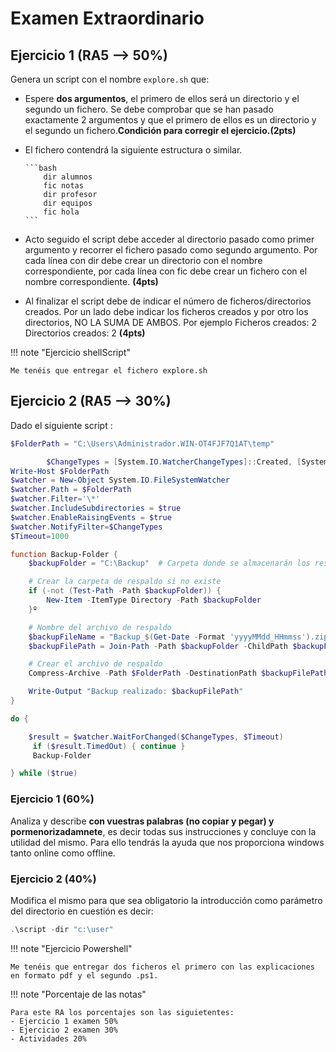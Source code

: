 # Examen Extraordinario

## Ejercicio 1 (RA5 --> 50%)

Genera un script con el nombre `explore.sh` que:

- Espere **dos argumentos**, el primero de ellos será un directorio y el segundo un fichero. Se debe comprobar que se han pasado exactamente 2 argumentos y que el primero de ellos es
  un directorio y el segundo un fichero.**Condición para corregir el ejercicio.(2pts)**
- El fichero contendrá la siguiente estructura o similar.

      ```bash
          dir alumnos
          fic notas
          dir profesor
          dir equipos
          fic hola
      ```

- Acto seguido el script debe acceder al directorio pasado como primer argumento y recorrer el fichero pasado como segundo argumento. Por cada línea con dir debe crear un directorio
  con el nombre correspondiente, por cada línea con fic debe crear un fichero con el nombre correspondiente. **(4pts)**
- Al finalizar el script debe de indicar el número de ficheros/directorios creados. Por un lado debe indicar los ficheros creados y por otro los directorios, NO LA SUMA DE AMBOS. Por
  ejemplo Ficheros creados: 2 Directorios creados: 2 **(4pts)**

!!! note "Ejercicio shellScript"

    Me tenéis que entregar el fichero explore.sh

## Ejercicio 2 (RA5 --> 30%)

Dado el siguiente script :

```PowerShell title="ScriptCopiaSeguridad"
$FolderPath = "C:\Users\Administrador.WIN-OT4FJF7Q1AT\temp"

        $ChangeTypes = [System.IO.WatcherChangeTypes]::Created, [System.IO.WatcherChangeTypes]::Deleted, [System.IO.WatcherChangeTypes]::Changed,[System.IO.WatcherChangeTypes]::Renamed
Write-Host $FolderPath
$watcher = New-Object System.IO.FileSystemWatcher
$watcher.Path = $FolderPath
$watcher.Filter='\*'
$watcher.IncludeSubdirectories = $true
$watcher.EnableRaisingEvents = $true
$watcher.NotifyFilter=$ChangeTypes
$Timeout=1000

function Backup-Folder {
    $backupFolder = "C:\Backup"  # Carpeta donde se almacenarán los respaldos

    # Crear la carpeta de respaldo si no existe
    if (-not (Test-Path -Path $backupFolder)) {
        New-Item -ItemType Directory -Path $backupFolder
    }º

    # Nombre del archivo de respaldo
    $backupFileName = "Backup_$(Get-Date -Format 'yyyyMMdd_HHmmss').zip"
    $backupFilePath = Join-Path -Path $backupFolder -ChildPath $backupFileName

    # Crear el archivo de respaldo
    Compress-Archive -Path $FolderPath -DestinationPath $backupFilePath -Force

    Write-Output "Backup realizado: $backupFilePath"
}

do {

    $result = $watcher.WaitForChanged($ChangeTypes, $Timeout)
     if ($result.TimedOut) { continue }
     Backup-Folder

} while ($true)

```

### Ejercicio 1 (60%)

Analiza y describe **con vuestras palabras (no copiar y pegar) y pormenorizadamnete**, es decir todas sus instrucciones y concluye con la utilidad del mismo. Para ello tendrás la ayuda que nos proporciona windows tanto online como offline.

### Ejercicio 2 (40%)

Modifica el mismo para que sea obligatorio la introducción como parámetro del directorio en cuestión es decir:

```PowerShell title=""
.\script -dir "c:\user"

```

!!! note "Ejercicio Powershell"

    Me tenéis que entregar dos ficheros el primero con las explicaciones en formato pdf y el segundo .ps1.

!!! note "Porcentaje de las notas"

    Para este RA los porcentajes son las siguietentes:
    - Ejercicio 1 examen 50%
    - Ejercicio 2 examen 30%
    - Actividades 20%

